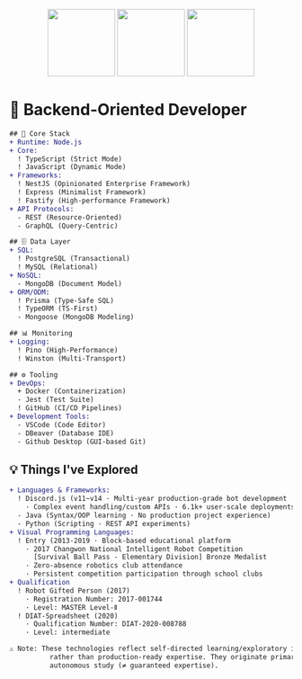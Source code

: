 <p align="center">
  <img src="https://github.com/isnoa/isnoa/assets/64823926/13011613-cd83-462e-a495-b0a560ed4463" height="120">
  <img src="https://github.com/isnoa/isnoa/assets/64823926/27cdfa4c-2fb9-4441-83d8-7942d234753d" height="120">
  <img src="attachment:image.png" height="120">
</p>


# 🔧 Backend-Oriented Developer
```diff
## 🚀 Core Stack
+ Runtime: Node.js
+ Core:
  ! TypeScript (Strict Mode)
  ! JavaScript (Dynamic Mode)
+ Frameworks:
  ! NestJS (Opinionated Enterprise Framework)
  ! Express (Minimalist Framework)
  ! Fastify (High-performance Framework)
+ API Protocols:
  - REST (Resource-Oriented)
  - GraphQL (Query-Centric)

## 🗄️ Data Layer
+ SQL:
  ! PostgreSQL (Transactional)
  ! MySQL (Relational)
+ NoSQL:
  - MongoDB (Document Model)
+ ORM/ODM:
  ! Prisma (Type-Safe SQL)
  ! TypeORM (TS-First)
  - Mongoose (MongoDB Modeling)

## 📊 Monitoring
+ Logging:
  ! Pino (High-Performance)
  ! Winston (Multi-Transport)

## ⚙️ Tooling
+ DevOps:
  + Docker (Containerization)
  - Jest (Test Suite)
  ! GitHub (CI/CD Pipelines)
+ Development Tools:
  - VSCode (Code Editor)
  - DBeaver (Database IDE)
  - Github Desktop (GUI-based Git)
```

## 💡 Things I've Explored
```diff
+ Languages & Frameworks:
  ! Discord.js (v11~v14 · Multi-year production-grade bot development  
    · Complex event handling/custom APIs · 6.1k+ user-scale deployments)
  - Java (Syntax/OOP learning · No production project experience)
  - Python (Scripting · REST API experiments)
+ Visual Programming Languages:
  ! Entry (2013-2019 · Block-based educational platform  
    · 2017 Changwon National Intelligent Robot Competition  
      [Survival Ball Pass - Elementary Division] Bronze Medalist  
    · Zero-absence robotics club attendance
    · Persistent competition participation through school clubs
+ Qualification
  ! Robot Gifted Person (2017)
    · Registration Number: 2017-001744
    · Level: MASTER Level-Ⅱ
  ! DIAT-Spreadsheet (2020)
    · Qualification Number: DIAT-2020-008788
    · Level: intermediate

⚠️ Note: These technologies reflect self-directed learning/exploratory implementation  
          rather than production-ready expertise. They originate primarily from  
          autonomous study (≠ guaranteed expertise).
```
